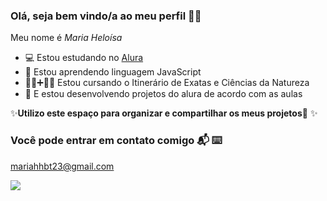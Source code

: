 ### Olá, seja bem vindo/a ao meu perfil 🙋‍♀️

Meu nome é *Maria Heloísa*

- 💻 Estou estudando no [Alura](http://www.alura.com.br) 
- 🚀 Estou aprendendo linguagem JavaScript 
- 👩‍💻➕️🧬🧪 Estou cursando o Itinerário de Exatas e Ciências da Natureza 
- 🤖 E estou desenvolvendo projetos do alura de acordo com as aulas 

✨**Utilizo este espaço para organizar e compartilhar os meus projetos📍** ✨

### Você pode entrar em contato comigo 📬 ⌨️

[mariahhbt23@gmail.com](mariahhbt23@gmail.com)

![](https://media4.giphy.com/media/JIX9t2j0ZTN9S/giphy.webp?cid=790b7611va9lebc2uy0addxj3pgqddlscoyo7v4w2wxbgdzn&ep=v1_gifs_search&rid=giphy.webp&ct=g)

